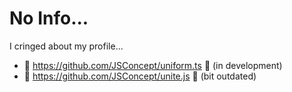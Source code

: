 # No Info...

I cringed about my profile...

- 🏬 https://github.com/JSConcept/uniform.ts 🏬 (in development)
- 🏅 https://github.com/JSConcept/unite.js 🏅 (bit outdated)
